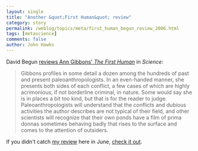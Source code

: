 ```yaml
---
layout: single 
title: "Another &quot;First Human&quot; review" 
category: story
permalink: /weblog/topics/meta/first_human_begun_review_2006.html
tags: [metascience] 
comments: false 
author: John Hawks 
---
```



<p>
David Begun <a href="http://dx.doi.org/10.1126/science.1130116">reviews Ann Gibbons' <I>The First Human</i></a> in <i>Science</i>: 
</p>

<blockquote>Gibbons profiles in some detail a dozen among the hundreds of past and present paleoanthropologists. In an even-handed manner, she presents both sides of each conflict, a few cases of which are highly acrimonious, if not borderline criminal, in nature. Some would say she is in places a bit too kind, but that is for the reader to judge. Paleoanthropologists will understand that the conflicts and dubious activities the author describes are not typical of their field, and other scientists will recognize that their own ponds have a film of prima donnas sometimes behaving badly that rises to the surface and comes to the attention of outsiders. </blockquote>

<p>
If you didn't catch <a href="http://johnhawks.net/weblog/reviews/early_hominids/gibbons_first_human_review_2006.html">my review</a> here in June, <a href="http://johnhawks.net/weblog/reviews/early_hominids/gibbons_first_human_review_2006.html">check it out</a>. 
</p>

